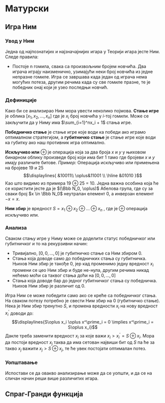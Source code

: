 # Матурски


## Игра Ним
### Увод у Ним
Једна од најпознатијих и најзначајнијих игара у Теорији игара јесте Ним.
Следе правила: 
 - Постоје n гомила, свака са произвољним бројем новчића. Два играча играју наизменично, узимајући неки број новчића из једне непразне гомиле. Игра се завршава када један од играча нема могућих потеза, другим речима када су све гомиле празне, те је победник онај који је узео последњи новчић.

### Дефиниције
Како би се анализирао Ним мора увести неколико појмова. 
**Стање игре** је облика $[x_1,x_2,...,x_n]$ где је $x_i$ број новчића у *i*-тој гомили. Може се закључити да у Ниму има $\sum_{i=1}^nx_i + 1$ стања игре.

 **Победничко стање** је стање игре које води ка победи ако играмо оптималном стратегијом, а **губитничко** **стање**  је стање игре које води ка губитку ако наш противник игра оптимално.

**Искључиво или** $\oplus$ је операција која за два броја $x$ и $y$ у њиховом бинарном облику произведе број који има бит 1 тамо где бројеви $x$ и $y$ имају различите битове.
*Пример:* 
Операција искључиво или примењена на бројеве 19 и 25
$$\displaylines{
	&10011\\ 
	\oplus&11001 \\ \hline 
	&01010
}$$
Као што видимо из примера 19 $\oplus$ 25 = 10.
Једна важна особина која ће се користити јесте да је $(\Bbb N_0, \oplus)$ Абелова група, где су за сваки број $x \in \Bbb N_0$ неутралан елемент 0, а инверзан елемент $-x = x$.

**Ним збир** је вредност $S = x_1\oplus x_2\oplus...\oplus x_n$ , где је $\oplus$ операција искључиво или.

### Анализа
Сваком стању игре у Ниму може се доделити статус победничког или губитничког и то на рекурзивни начин:
 - Тривијално,  $[0,0,...,0]$ је губитничко стање са Ним збиром 0. 
 - Стања која доводе само до победничких стања су губитничка. Њихов Ним збир је такође 0, јер кад променимо једну вредност $x_i$ промени се цео Ним збир и буде не-нула, другим речима никад нећемо моћи са таквог стања доћи на $[0,0,...,0]$ 
 - Стања која доводе бар до једног губитничког стања су победничка. Њихов Ним збир је различит од 0.
 
 Игра Ним се може победити само ако се креће са победничког стања. На сваком потезу потребно је свести Ним збир на 0 (губитничко стање). Нека је Ним збир тренутно $S$, и  промена вредности $x_i$  на нову вредност $x^\prime_i$ доводи до: 
 $$\displaylines{S\oplus x_i \oplus x^\prime_i = 0 \implies  x^\prime_i = S\oplus x_i}$$
 Дакле треба заменити вредност $x_i$ за које важи $x_i > x^\prime_i =  S\oplus x_i$. Мора да постоји вредност $x_j$ таква да има сетован највиши бит од $S$ па ће за такво $x_j$ важити $x_j > S \oplus x_j$, те ће увек постојати оптималан потез.

### Уопштавање
Испостави се да овакво анализирање може да се уопшти, и да се на сличан начин реши више различитих игара.

## Спраг-Гранди функција
